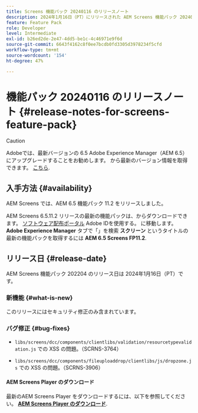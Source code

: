 ```yaml
---
title: Screens 機能パック 20240116 のリリースノート
description: 2024年1月16日（PT）にリリースされた AEM Screens 機能パック 20240116 について説明します。
feature: Feature Pack
role: Developer
level: Intermediate
exl-id: b26ed2de-2e47-4dd5-be1c-4c46971e9f6d
source-git-commit: 6643f4162c8f0ee7bcdb0fd3305d3978234f5cfd
workflow-type: tm+mt
source-wordcount: '154'
ht-degree: 47%

---
```


# 機能パック 20240116 のリリースノート {#release-notes-for-screens-feature-pack}

>[!CAUTION]
>Adobeでは、最新バージョンの 6.5 Adobe Experience Manager（AEM 6.5）にアップグレードすることをお勧めします。 から最新のバージョン情報を取得できます。 [こちら](https://experienceleague.adobe.com/ja/docs/experience-manager-65/content/release-notes/release-notes).

## 入手方法 {#availability}

AEM Screens では、AEM 6.5 機能パック 11.2 をリリースしました。

AEM Screens 6.5.11.2 リリースの最新の機能パックは、からダウンロードできます。 [ソフトウェア配布ポータル](https://experience.adobe.com/#/downloads/content/software-distribution/ja/aem.html) Adobe IDを使用する。 に移動します。 **Adobe Experience Manager** タブで「」を検索 **スクリーン** というタイトルの最新の機能パックを取得するには **AEM 6.5 Screens FP11.2**.

## リリース日 {#release-date}

AEM Screens 機能パック 202204 のリリース日は 2024年1月16日（PT）です。

### 新機能 {#what-is-new}

このリリースにはセキュリティ修正のみ含まれています。

### バグ修正 {#bug-fixes}

* `libs/screens/dcc/components/clientlibs/validation/resourcetypevalidation.js` での XSS の問題。（SCRNS-3764）

* `libs/screens/dcc/components/fileuploaddrop/clientlibs/js/dropzone.js` での XSS の問題。（SCRNS-3906）

#### AEM Screens Player のダウンロード

最新のAEM Screens Player をダウンロードするには、以下を参照してください。 **[AEM Screens Player のダウンロード](https://download.macromedia.com/screens/index.html)**.
